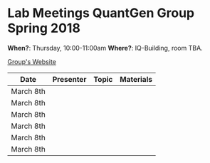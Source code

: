 # Lab Meetings QuantGen Group Spring 2018

**When?**: Thursday, 10:00-11:00am
**Where?**: IQ-Building, room TBA.


[Group's Website](http://quantgen.github.io/)

| Date          | Presenter     |  Topic        |  Materials    |
| ------------- | ------------- | ------------- | ------------- |
| March 8th     |               |               |               |
| March 8th     |               |               |               |
| March 8th     |               |               |               |
| March 8th     |               |               |               |
| March 8th     |               |               |               |
| March 8th     |               |               |               |
